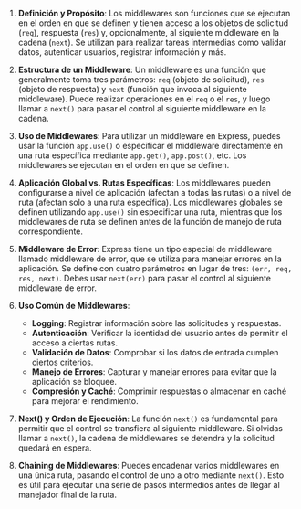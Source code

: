 1. **Definición y Propósito**: Los middlewares son funciones que se ejecutan en el orden en que se definen y tienen acceso a los objetos de solicitud (`req`), respuesta (`res`) y, opcionalmente, al siguiente middleware en la cadena (`next`). Se utilizan para realizar tareas intermedias como validar datos, autenticar usuarios, registrar información y más.
    
2. **Estructura de un Middleware**: Un middleware es una función que generalmente toma tres parámetros: `req` (objeto de solicitud), `res` (objeto de respuesta) y `next` (función que invoca al siguiente middleware). Puede realizar operaciones en el `req` o el `res`, y luego llamar a `next()` para pasar el control al siguiente middleware en la cadena.
    
3. **Uso de Middlewares**: Para utilizar un middleware en Express, puedes usar la función `app.use()` o especificar el middleware directamente en una ruta específica mediante `app.get()`, `app.post()`, etc. Los middlewares se ejecutan en el orden en que se definen.
    
4. **Aplicación Global vs. Rutas Específicas**: Los middlewares pueden configurarse a nivel de aplicación (afectan a todas las rutas) o a nivel de ruta (afectan solo a una ruta específica). Los middlewares globales se definen utilizando `app.use()` sin especificar una ruta, mientras que los middlewares de ruta se definen antes de la función de manejo de ruta correspondiente.
    
5. **Middleware de Error**: Express tiene un tipo especial de middleware llamado middleware de error, que se utiliza para manejar errores en la aplicación. Se define con cuatro parámetros en lugar de tres: `(err, req, res, next)`. Debes usar `next(err)` para pasar el control al siguiente middleware de error.
    
6. **Uso Común de Middlewares**:
    
    - **Logging**: Registrar información sobre las solicitudes y respuestas.
    - **Autenticación**: Verificar la identidad del usuario antes de permitir el acceso a ciertas rutas.
    - **Validación de Datos**: Comprobar si los datos de entrada cumplen ciertos criterios.
    - **Manejo de Errores**: Capturar y manejar errores para evitar que la aplicación se bloquee.
    - **Compresión y Caché**: Comprimir respuestas o almacenar en caché para mejorar el rendimiento.
7. **Next() y Orden de Ejecución**: La función `next()` es fundamental para permitir que el control se transfiera al siguiente middleware. Si olvidas llamar a `next()`, la cadena de middlewares se detendrá y la solicitud quedará en espera.
    
8. **Chaining de Middlewares**: Puedes encadenar varios middlewares en una única ruta, pasando el control de uno a otro mediante `next()`. Esto es útil para ejecutar una serie de pasos intermedios antes de llegar al manejador final de la ruta.